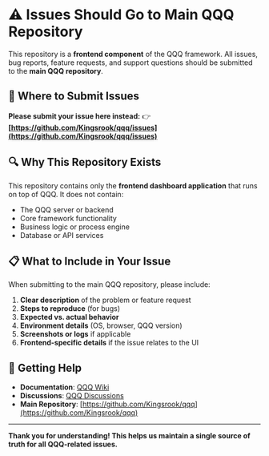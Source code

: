 # ⚠️ Issues Should Go to Main QQQ Repository

This repository is a **frontend component** of the QQQ framework. All issues, bug reports, feature requests, and support questions should be submitted to the **main QQQ repository**.

## 🎯 Where to Submit Issues

**Please submit your issue here instead:**
👉 **[https://github.com/Kingsrook/qqq/issues](https://github.com/Kingsrook/qqq/issues)**

## 🔍 Why This Repository Exists

This repository contains only the **frontend dashboard application** that runs on top of QQQ. It does not contain:
- The QQQ server or backend
- Core framework functionality
- Business logic or process engine
- Database or API services

## 📋 What to Include in Your Issue

When submitting to the main QQQ repository, please include:

1. **Clear description** of the problem or feature request
2. **Steps to reproduce** (for bugs)
3. **Expected vs. actual behavior**
4. **Environment details** (OS, browser, QQQ version)
5. **Screenshots or logs** if applicable
6. **Frontend-specific details** if the issue relates to the UI

## 🚀 Getting Help

- **Documentation**: [QQQ Wiki](https://github.com/Kingsrook/qqq.wiki)
- **Discussions**: [QQQ Discussions](https://github.com/Kingsrook/qqq/discussions)
- **Main Repository**: [https://github.com/Kingsrook/qqq](https://github.com/Kingsrook/qqq)

---

**Thank you for understanding! This helps us maintain a single source of truth for all QQQ-related issues.**
